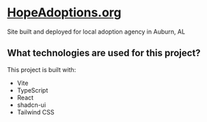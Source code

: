 # [HopeAdoptions.org](www.hopeadoptions.org)
Site built and deployed for local adoption agency in Auburn, AL

## What technologies are used for this project?

This project is built with:

- Vite
- TypeScript
- React
- shadcn-ui
- Tailwind CSS
